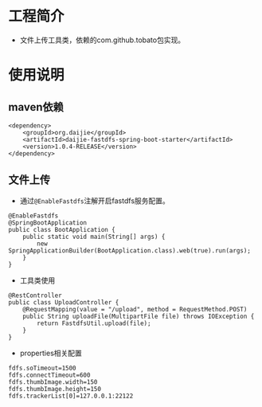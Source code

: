 # 工程简介
* 文件上传工具类，依赖的com.github.tobato包实现。
# 使用说明
## maven依赖
```
<dependency>
	<groupId>org.daijie</groupId>
	<artifactId>daijie-fastdfs-spring-boot-starter</artifactId>
	<version>1.0.4-RELEASE</version>
</dependency>
```
## 文件上传
* 通过`@EnableFastdfs`注解开启fastdfs服务配置。
```
@EnableFastdfs
@SpringBootApplication
public class BootApplication {
	public static void main(String[] args) {
		new SpringApplicationBuilder(BootApplication.class).web(true).run(args);
	}
}
```
* 工具类使用
```
@RestController
public class UploadController {
	@RequestMapping(value = "/upload", method = RequestMethod.POST)
	public String uploadFile(MultipartFile file) throws IOException {
		return FastdfsUtil.upload(file);
    }
}
```
* properties相关配置
```
fdfs.soTimeout=1500
fdfs.connectTimeout=600
fdfs.thumbImage.width=150
fdfs.thumbImage.height=150
fdfs.trackerList[0]=127.0.0.1:22122
```